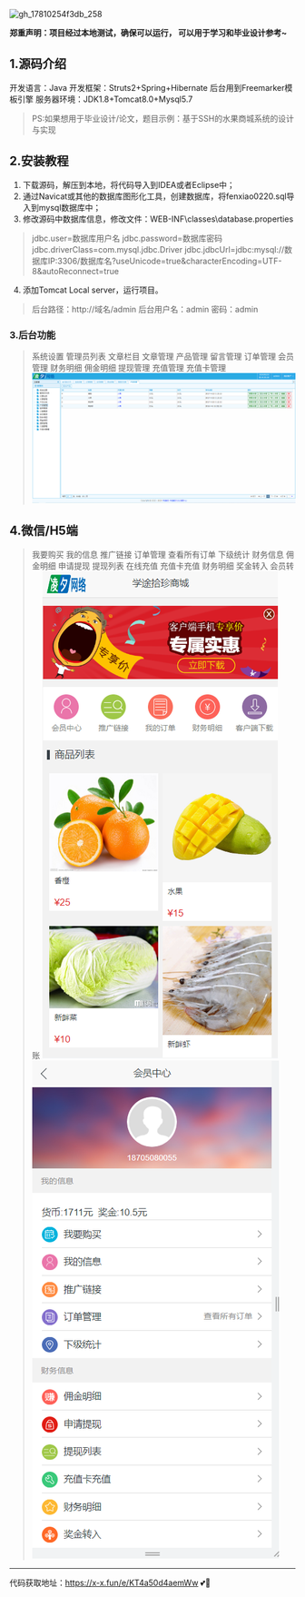 ![gh_17810254f3db_258](https://github.com/user-attachments/assets/823c226a-bc3a-43ce-a69c-c3f4f8ffeeb2)

 **郑重声明：项目经过本地测试，确保可以运行， 可以用于学习和毕业设计参考~** 

## 1.源码介绍

开发语言：Java
开发框架：Struts2+Spring+Hibernate
后台用到Freemarker模板引擎
服务器环境：JDK1.8+Tomcat8.0+Mysql5.7

>PS:如果想用于毕业设计/论文，题目示例：基于SSH的水果商城系统的设计与实现

## 2.安装教程

1. 下载源码，解压到本地，将代码导入到IDEA或者Eclipse中；
2. 通过Navicat或其他的数据库图形化工具，创建数据库，将fenxiao0220.sql导入到mysql数据库中；
3. 修改源码中数据库信息，修改文件：WEB-INF\classes\database.properties
>jdbc.user=数据库用户名
jdbc.password=数据库密码
jdbc.driverClass=com.mysql.jdbc.Driver
jdbc.jdbcUrl=jdbc:mysql://数据库IP:3306/数据库名?useUnicode=true&characterEncoding=UTF-8&autoReconnect=true

4. 添加Tomcat Local server，运行项目。
>后台路径：http://域名/admin
后台用户名：admin
密码：admin

### 3.后台功能

>系统设置
管理员列表
文章栏目
文章管理
产品管理
留言管理
订单管理
会员管理
财务明细
佣金明细
提现管理
充值管理
充值卡管理  
![输入图片说明](dzsw-0016.png)

## 4.微信/H5端

>我要购买
我的信息
推广链接
订单管理
查看所有订单
下级统计
财务信息
佣金明细
申请提现
提现列表
在线充值
充值卡充值
财务明细
奖金转入
会员转账
![输入图片说明](dzsw-0011.png)![输入图片说明](dzsw-0012.png)



------

代码获取地址：https://x-x.fun/e/KT4a50d4aemWw  💕🤞

